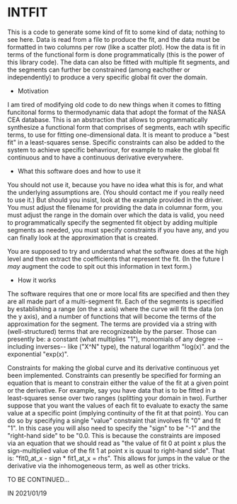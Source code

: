 # INTFIT

This is a code to generate some kind of fit to some kind of data; nothing
to see here. Data is read from a file to produce the fit, and the data must
be formatted in two columns per row (like a scatter plot). How the data is
fit in terms of the functional form is done programmatically (this is the
power of this library code). The data can also be fitted with multiple fit
segments, and the segments can further be constrained (among eachother or
independently) to produce a very specific global fit over the domain.

- Motivation

I am tired of modifying old code to do new things when it comes to fitting
funcitonal forms to thermodynamic data that adopt the format of the NASA
CEA database. This is an abstraction that allows to programmatically
synthesize a functional form that comprises of segments, each wtih specific
terms, to use for fitting one-dimensional data. It is meant to produce a
"best fit" in a least-squares sense. Specific constraints can also be added
to the system to achieve specific behavriour, for example to make the global
fit continuous and to have a continuous derivative everywhere.

- What this software does and how to use it

You should not use it, because you have no idea what this is for, and what
the underlying assumptions are. (You should contact me if you really need
to use it.) But should you insist, look at the example provided in the
driver. You must adjust the filename for providing the data in columnar
form, you must adjust the range in the domain over which the data is valid,
you need to programmatically specify the segmented fit object by adding
multiple segments as needed, you must specify constraints if you have any,
and you can finally look at the approximation that is created.

You are supposed to try and understand what the software does at the high
level and then extract the coefficients that represent the fit. (In the
future I _may_ augment the code to spit out this information in text form.)

- How it works

The software requires that one or more local fits are specified and then they
are all made part of a multi-segment fit. Each of the segments is specified
by establishing a range (on the x axis) where the curve will fit the data (on
the y axis), and a number of functions that will become the terms of the
approximation for the segment. The terms are provided via a string with
(well-structured) terms that are recognizeable by the parser. Those can
presently be: a constant (what multiplies "1"), monomials of any degree
--including inverses-- like ("X^N" type), the natural logarithm "log(x)".
and the exponential "exp(x)".

Constraints for making the global curve and its derivative continuous
yet been implemented. Constraints can presently be specified for forming
an equation that is meant to constrain either the value of the fit at a
given point or the derivative. For example, say you have data that is to
be fitted in a least-squares sense over two ranges (splitting your domain
in two). Further suppose that you want the values of each fit to evaluate
to exacty the same value at a specific point (implying continuity of the
fit at that point). You can do so by specifying a single "value" constraint
that involves fit "0" and fit "1". In this case you will also need to specify
the "sign" to be "-1" and the "right-hand side" to be "0.0. This is because
the constraints are imposed via an equation that we should read as "the value
of fit 0 at point x plus the sign-multiplied value of the fit 1 at point x
is quual to right-hand side". That is: "fit0_at_x - sign * fit1_at_x = rhs".
This allows for jumps in the value or the derivative via the inhomogeneous
term, as well as other tricks.


TO BE CONTINUED...

IN 2021/01/19

